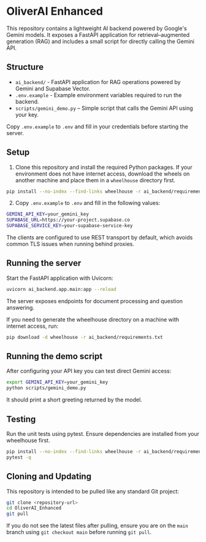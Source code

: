 # OliverAI Enhanced

This repository contains a lightweight AI backend powered by Google's Gemini models.
It exposes a FastAPI application for retrieval–augmented generation (RAG) and includes
a small script for directly calling the Gemini API.

## Structure

- `ai_backend/` - FastAPI application for RAG operations powered by Gemini and Supabase Vector.
- `.env.example` - Example environment variables required to run the backend.
- `scripts/gemini_demo.py` – Simple script that calls the Gemini API using your key.

Copy `.env.example` to `.env` and fill in your credentials before starting the
server.

## Setup

1. Clone this repository and install the required Python packages. If your
   environment does not have internet access, download the wheels on another
   machine and place them in a `wheelhouse` directory first.

```bash
pip install --no-index --find-links wheelhouse -r ai_backend/requirements.txt
```

2. Copy `.env.example` to `.env` and fill in the following values:

```bash
GEMINI_API_KEY=your_gemini_key
SUPABASE_URL=https://your-project.supabase.co
SUPABASE_SERVICE_KEY=your-supabase-service-key
```

The clients are configured to use REST transport by default, which avoids common
TLS issues when running behind proxies.

## Running the server

Start the FastAPI application with Uvicorn:

```bash
uvicorn ai_backend.app.main:app --reload
```

The server exposes endpoints for document processing and question answering.

If you need to generate the wheelhouse directory on a machine with internet
access, run:

```bash
pip download -d wheelhouse -r ai_backend/requirements.txt
```

## Running the demo script

After configuring your API key you can test direct Gemini access:

```bash
export GEMINI_API_KEY=your_gemini_key
python scripts/gemini_demo.py
```

It should print a short greeting returned by the model.


## Testing

Run the unit tests using pytest. Ensure dependencies are installed from your wheelhouse first.

```bash
pip install --no-index --find-links wheelhouse -r ai_backend/requirements.txt
pytest -q
```

## Cloning and Updating

This repository is intended to be pulled like any standard Git project:

```bash
git clone <repository-url>
cd OliverAI_Enhanced
git pull
```

If you do not see the latest files after pulling, ensure you are on the `main`
branch using `git checkout main` before running `git pull`.

